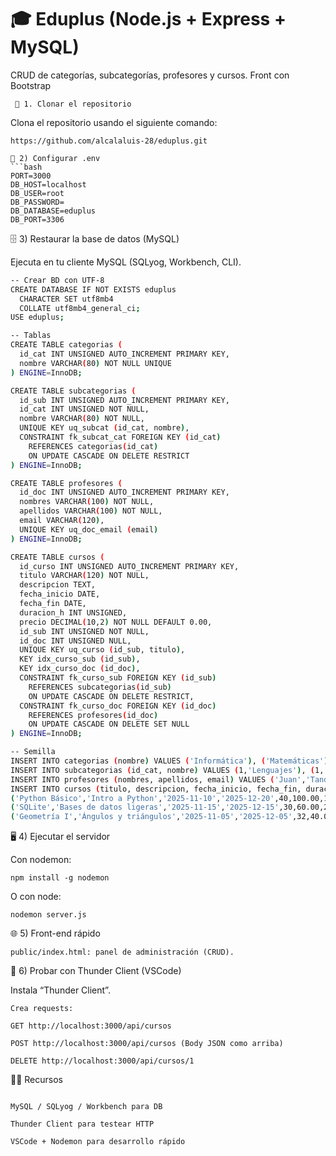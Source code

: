# 🎓 Eduplus (Node.js + Express + MySQL)

CRUD de categorías, subcategorías, profesores y cursos. Front con Bootstrap

     🚀 1. Clonar el repositorio

Clona el repositorio usando el siguiente comando:

```
https://github.com/alcalaluis-28/eduplus.git
```
```
🔐 2) Configurar .env
```bash
PORT=3000
DB_HOST=localhost
DB_USER=root
DB_PASSWORD=
DB_DATABASE=eduplus
DB_PORT=3306
```
🗄️ 3) Restaurar la base de datos (MySQL)

Ejecuta en tu cliente MySQL (SQLyog, Workbench, CLI).
```bash
-- Crear BD con UTF-8
CREATE DATABASE IF NOT EXISTS eduplus
  CHARACTER SET utf8mb4
  COLLATE utf8mb4_general_ci;
USE eduplus;

-- Tablas
CREATE TABLE categorias (
  id_cat INT UNSIGNED AUTO_INCREMENT PRIMARY KEY,
  nombre VARCHAR(80) NOT NULL UNIQUE
) ENGINE=InnoDB;

CREATE TABLE subcategorias (
  id_sub INT UNSIGNED AUTO_INCREMENT PRIMARY KEY,
  id_cat INT UNSIGNED NOT NULL,
  nombre VARCHAR(80) NOT NULL,
  UNIQUE KEY uq_subcat (id_cat, nombre),
  CONSTRAINT fk_subcat_cat FOREIGN KEY (id_cat)
    REFERENCES categorias(id_cat)
    ON UPDATE CASCADE ON DELETE RESTRICT
) ENGINE=InnoDB;

CREATE TABLE profesores (
  id_doc INT UNSIGNED AUTO_INCREMENT PRIMARY KEY,
  nombres VARCHAR(100) NOT NULL,
  apellidos VARCHAR(100) NOT NULL,
  email VARCHAR(120),
  UNIQUE KEY uq_doc_email (email)
) ENGINE=InnoDB;

CREATE TABLE cursos (
  id_curso INT UNSIGNED AUTO_INCREMENT PRIMARY KEY,
  titulo VARCHAR(120) NOT NULL,
  descripcion TEXT,
  fecha_inicio DATE,
  fecha_fin DATE,
  duracion_h INT UNSIGNED,
  precio DECIMAL(10,2) NOT NULL DEFAULT 0.00,
  id_sub INT UNSIGNED NOT NULL,
  id_doc INT UNSIGNED NULL,
  UNIQUE KEY uq_curso (id_sub, titulo),
  KEY idx_curso_sub (id_sub),
  KEY idx_curso_doc (id_doc),
  CONSTRAINT fk_curso_sub FOREIGN KEY (id_sub)
    REFERENCES subcategorias(id_sub)
    ON UPDATE CASCADE ON DELETE RESTRICT,
  CONSTRAINT fk_curso_doc FOREIGN KEY (id_doc)
    REFERENCES profesores(id_doc)
    ON UPDATE CASCADE ON DELETE SET NULL
) ENGINE=InnoDB;

-- Semilla
INSERT INTO categorias (nombre) VALUES ('Informática'), ('Matemáticas');
INSERT INTO subcategorias (id_cat, nombre) VALUES (1,'Lenguajes'), (1,'BD'), (2,'Geometría');
INSERT INTO profesores (nombres, apellidos, email) VALUES ('Juan','Tandaña','juan@eduplus.pe');
INSERT INTO cursos (titulo, descripcion, fecha_inicio, fecha_fin, duracion_h, precio, id_sub, id_doc) VALUES
('Python Básico','Intro a Python','2025-11-10','2025-12-20',40,100.00,1,1),
('SQLite','Bases de datos ligeras','2025-11-15','2025-12-15',30,60.00,2,1),
('Geometría I','Ángulos y triángulos','2025-11-05','2025-12-05',32,40.00,3,1);
```
🖥️ 4) Ejecutar el servidor

Con nodemon:
```
npm install -g nodemon
```
O con node:
```
nodemon server.js
```
🌐 5) Front-end rápido
```
public/index.html: panel de administración (CRUD).
```
🧪 6) Probar con Thunder Client (VSCode)

Instala “Thunder Client”.
```
Crea requests:

GET http://localhost:3000/api/cursos

POST http://localhost:3000/api/cursos (Body JSON como arriba)

DELETE http://localhost:3000/api/cursos/1
```
👨‍🏫 Recursos
```

MySQL / SQLyog / Workbench para DB

Thunder Client para testear HTTP

VSCode + Nodemon para desarrollo rápido